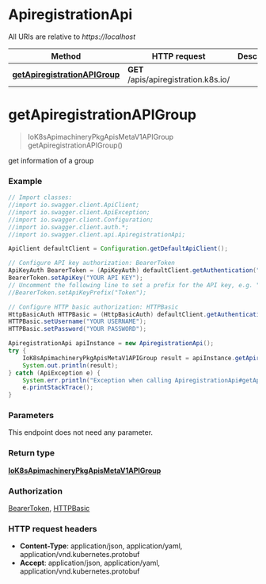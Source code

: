 # ApiregistrationApi

All URIs are relative to *https://localhost*

Method | HTTP request | Description
------------- | ------------- | -------------
[**getApiregistrationAPIGroup**](ApiregistrationApi.md#getApiregistrationAPIGroup) | **GET** /apis/apiregistration.k8s.io/ | 


<a name="getApiregistrationAPIGroup"></a>
# **getApiregistrationAPIGroup**
> IoK8sApimachineryPkgApisMetaV1APIGroup getApiregistrationAPIGroup()



get information of a group

### Example
```java
// Import classes:
//import io.swagger.client.ApiClient;
//import io.swagger.client.ApiException;
//import io.swagger.client.Configuration;
//import io.swagger.client.auth.*;
//import io.swagger.client.api.ApiregistrationApi;

ApiClient defaultClient = Configuration.getDefaultApiClient();

// Configure API key authorization: BearerToken
ApiKeyAuth BearerToken = (ApiKeyAuth) defaultClient.getAuthentication("BearerToken");
BearerToken.setApiKey("YOUR API KEY");
// Uncomment the following line to set a prefix for the API key, e.g. "Token" (defaults to null)
//BearerToken.setApiKeyPrefix("Token");

// Configure HTTP basic authorization: HTTPBasic
HttpBasicAuth HTTPBasic = (HttpBasicAuth) defaultClient.getAuthentication("HTTPBasic");
HTTPBasic.setUsername("YOUR USERNAME");
HTTPBasic.setPassword("YOUR PASSWORD");

ApiregistrationApi apiInstance = new ApiregistrationApi();
try {
    IoK8sApimachineryPkgApisMetaV1APIGroup result = apiInstance.getApiregistrationAPIGroup();
    System.out.println(result);
} catch (ApiException e) {
    System.err.println("Exception when calling ApiregistrationApi#getApiregistrationAPIGroup");
    e.printStackTrace();
}
```

### Parameters
This endpoint does not need any parameter.

### Return type

[**IoK8sApimachineryPkgApisMetaV1APIGroup**](IoK8sApimachineryPkgApisMetaV1APIGroup.md)

### Authorization

[BearerToken](../README.md#BearerToken), [HTTPBasic](../README.md#HTTPBasic)

### HTTP request headers

 - **Content-Type**: application/json, application/yaml, application/vnd.kubernetes.protobuf
 - **Accept**: application/json, application/yaml, application/vnd.kubernetes.protobuf

